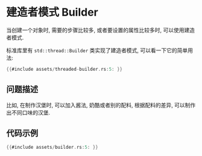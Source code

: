 # 建造者模式 Builder

当创建一个对象时, 需要的步骤比较多, 或者要设置的属性比较多时, 可以使用建造者模式.

标准库里有 `std::thread::Builder` 类实现了建造者模式, 可以看一下它的简单用法:

```rust
{{#include assets/threaded-builder.rs:5: }}
```

## 问题描述

比如, 在制作汉堡时, 可以加入酱法, 奶酷或者别的配料, 根据配料的差异, 可以制作出不同口味的汉堡.

## 代码示例

```rust
{{#include assets/builder.rs:5: }}
```
